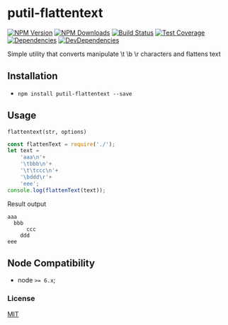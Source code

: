 # putil-flattentext

[![NPM Version][npm-image]][npm-url]
[![NPM Downloads][downloads-image]][downloads-url]
[![Build Status][travis-image]][travis-url]
[![Test Coverage][coveralls-image]][coveralls-url]
[![Dependencies][dependencies-image]][dependencies-url]
[![DevDependencies][devdependencies-image]][devdependencies-url]

Simple utility that converts manipulate \t \b \r characters and flattens text


## Installation

  - `npm install putil-flattentext --save`

## Usage

`flattentext(str, options)`


```javascript
const flattenText = require('./');
let text =
    'aaa\n'+
    '\tbbb\n'+
    '\t\tccc\n'+
    '\bddd\r'+
    'eee';
console.log(flattenText(text));
```
Result output
```
aaa
  bbb
      ccc
    ddd
eee
```

## Node Compatibility

  - node `>= 6.x`;
  
### License
[MIT](LICENSE)

[npm-image]: https://img.shields.io/npm/v/putil-flattentext.svg
[npm-url]: https://npmjs.org/package/putil-flattentext
[travis-image]: https://img.shields.io/travis/panates/putil-flattentext/master.svg
[travis-url]: https://travis-ci.org/panates/putil-flattentext
[coveralls-image]: https://img.shields.io/coveralls/panates/putil-flattentext/master.svg
[coveralls-url]: https://coveralls.io/r/panates/putil-flattentext
[downloads-image]: https://img.shields.io/npm/dm/putil-flattentext.svg
[downloads-url]: https://npmjs.org/package/putil-flattentext
[gitter-image]: https://badges.gitter.im/panates/putil-flattentext.svg
[gitter-url]: https://gitter.im/panates/putil-flattentext?utm_source=badge&utm_medium=badge&utm_campaign=pr-badge&utm_content=badge
[dependencies-image]: https://david-dm.org/panates/putil-flattentext/status.svg
[dependencies-url]:https://david-dm.org/panates/putil-flattentext
[devdependencies-image]: https://david-dm.org/panates/putil-flattentext/dev-status.svg
[devdependencies-url]:https://david-dm.org/panates/putil-flattentext?type=dev
[quality-image]: http://npm.packagequality.com/shield/putil-flattentext.png
[quality-url]: http://packagequality.com/#?package=putil-flattentext
